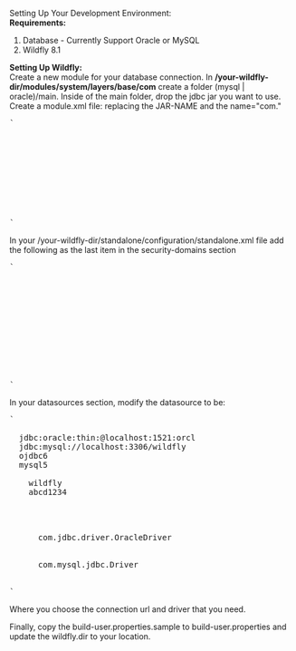 Setting Up Your Development Environment:<br>
<strong>Requirements:</strong>
<ol>
<li>Database - Currently Support Oracle or MySQL</li>
<li>Wildfly 8.1</li>
</ol>

<strong>Setting Up Wildfly:</strong><br>
Create a new module for your database connection. In <strong>/your-wildfly-dir/modules/system/layers/base/com</strong> 
create a folder (mysql | oracle)/main. Inside of the main folder, drop the jdbc jar you want to use. Create a module.xml 
file: replacing the JAR-NAME and the name="com."

<pre>`
<?xml version="1.0" encoding="UTF-8"?>
<module xmlns="urn:jboss:module:1.1" name="com.(mysql | oracle)">
  <resources>
    <resource-root path="JAR-NAME.jar"/>
  </resources>
  <dependencies>
    <module name="javax.api"/>
    <module name="javax.transaction.api"/>
  </dependencies>
</module>
`</pre>

In your /your-wildfly-dir/standalone/configuration/standalone.xml file add the following as the last item in the security-domains section

<pre>`
<security-domain name="MathtabolismRealm" cache-type="default">
  <authentication>
    <login-module code="Database" flag="required">
      <module-option name="dsJndiName" value="java:jboss/datasources/MathtabolismDS"/>
      <module-option name="principalsQuery" value="select password from account where username=?"/>
      <module-option name="rolesQuery" value="select role, 'Roles' from account where username=?"/>
      <module-option name="hashAlgorithm" value="SHA-256"/>
	    <module-option name="hashEncoding" value="base64"/>
	    <module-option name="hashCharset" value="UTF-8"/>
    </login-module>
  </authentication>
</security-domain>
`</pre>

In your datasources section, modify the datasource to be:

<pre>`
<datasource jndi-name="java:jboss/datasources/MathtabolismDS" pool-name="MathtabolismDS" enabled="true" use-java-context="true">
  <connection-url>jdbc:oracle:thin:@localhost:1521:orcl</connection-url>
  <connection-url>jdbc:mysql://localhost:3306/wildfly</connection-url>
  <driver>ojdbc6</driver>
  <driver>mysql5</driver>
  <security>
    <user-name>wildfly</user-name>
    <password>abcd1234</password>
  </security>
</datasource>
<drivers>
	<driver name="ojdbc6" module="com.oracle">
	  <xa-datasource-class>com.jdbc.driver.OracleDriver</xa-datasource-class>
	</driver>
	<driver name="mysql5" module="com.mysql">
	  <driver-class>com.mysql.jdbc.Driver</driver-class>
	</driver>
</drives>
`</pre>

Where you choose the connection url and driver that you need.

Finally, copy the build-user.properties.sample to build-user.properties and update the wildfly.dir to your location.
